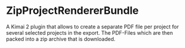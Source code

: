 # ZipProjectRendererBundle
A Kimai 2 plugin that allows to create a separate PDF file per project for several selected projects in the export. The PDF-Files which are then packed into a zip archive that is downloaded.
